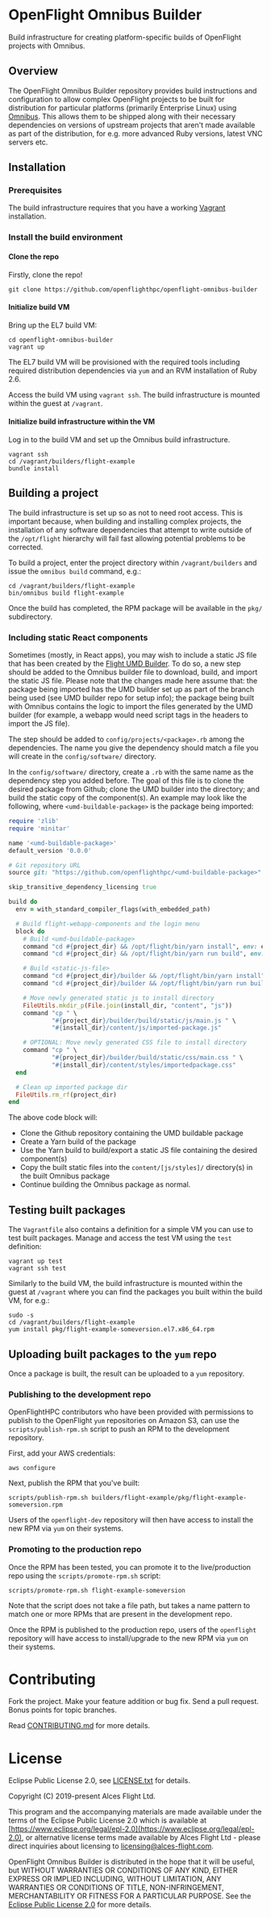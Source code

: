 # OpenFlight Omnibus Builder

Build infrastructure for creating platform-specific builds of OpenFlight projects with Omnibus.

## Overview

The OpenFlight Omnibus Builder repository provides build instructions and configuration to allow complex OpenFlight projects to be built for distribution for particular platforms (primarily Enterprise Linux) using [Omnibus](https://github.com/chef/omnibus).  This allows them to be shipped along with their necessary dependencies on versions of upstream projects that aren't made available as part of the distribution, for e.g. more advanced Ruby versions, latest VNC servers etc.

## Installation

### Prerequisites

The build infrastructure requires that you have a working [Vagrant](https://www.vagrantup.com/) installation.

### Install the build environment

#### Clone the repo

Firstly, clone the repo!

```
git clone https://github.com/openflighthpc/openflight-omnibus-builder
```

#### Initialize build VM

Bring up the EL7 build VM:

```
cd openflight-omnibus-builder
vagrant up
```

The EL7 build VM will be provisioned with the required tools including required distribution dependencies via `yum` and an RVM installation of Ruby 2.6.

Access the build VM using `vagrant ssh`.  The build infrastructure is mounted within the guest at `/vagrant`.

#### Initialize build infrastructure within the VM

Log in to the build VM and set up the Omnibus build infrastructure.

```
vagrant ssh
cd /vagrant/builders/flight-example
bundle install
```

## Building a project

The build infrastructure is set up so as not to need root access.  This is important because, when building and installing complex projects, the installation of any software dependencies that attempt to write outside of the `/opt/flight` hierarchy will fail fast allowing potential problems to be corrected.

To build a project, enter the project directory within `/vagrant/builders` and issue the `omnibus build` command, e.g.:

```
cd /vagrant/builders/flight-example
bin/omnibus build flight-example
```

Once the build has completed, the RPM package will be available in the `pkg/` subdirectory.

### Including static React components
Sometimes (mostly, in React apps), you may wish to include a static JS file that has been created by the [Flight UMD Builder](https://github.com/openflighthpc/umd-builder). To do so, a new step should be added to the Omnibus builder file to download, build, and import the static JS file. Please note that the changes made here assume that: the package being imported has the UMD builder set up as part of the branch being used (see UMD builder repo for setup info); the package being built with Omnibus contains the logic to import the files generated by the UMD builder (for example, a webapp would need script tags in the headers to import the JS file).

The step should be added to `config/projects/<package>.rb` among the dependencies. The name you give the dependency should match a file you will create in the `config/software/` directory.

In the `config/software/` directory, create a `.rb` with the same name as the dependency step you added before. The goal of this file is to clone the desired package from Github; clone the UMD builder into the directory; and build the static copy of the component(s). An example may look like the following, where `<umd-buildable-package>` is the package being imported:

```ruby
require 'zlib'
require 'minitar'

name '<umd-buildable-package>'
default_version '0.0.0'

# Git repository URL
source git: "https://github.com/openflighthpc/<umd-buildable-package>"

skip_transitive_dependency_licensing true

build do
  env = with_standard_compiler_flags(with_embedded_path)

  # Build flight-webapp-components and the login menu
  block do
    # Build <umd-buildable-package>
    command "cd #{project_dir} && /opt/flight/bin/yarn install", env: env
    command "cd #{project_dir} && /opt/flight/bin/yarn run build", env: env

    # Build <static-js-file>
    command "cd #{project_dir}/builder && /opt/flight/bin/yarn install", env: env
    command "cd #{project_dir}/builder && /opt/flight/bin/yarn run build", env: env

    # Move newly generated static js to install directory
    FileUtils.mkdir_p(File.join(install_dir, "content", "js"))
    command "cp " \
            "#{project_dir}/builder/build/static/js/main.js " \
            "#{install_dir}/content/js/imported-package.js"

    # OPTIONAL: Move newly generated CSS file to install directory
    command "cp " \
            "#{project_dir}/builder/build/static/css/main.css " \
            "#{install_dir}/content/styles/importedpackage.css"
  end

  # Clean up imported package dir
  FileUtils.rm_rf(project_dir)
end

```

The above code block will:

- Clone the Github repository containing the UMD buildable package
- Create a Yarn build of the package
- Use the Yarn build to build/export a static JS file containing the desired component(s)
- Copy the built static files into the `content/[js/styles]/` directory(s) in the built Omnibus package
- Continue building the Omnibus package as normal.

## Testing built packages

The `Vagrantfile` also contains a definition for a simple VM you can use to test built packages.  Manage and access the test VM using the `test` definition:

```
vagrant up test
vagrant ssh test
```

Similarly to the build VM, the build infrastructure is mounted within the guest at `/vagrant` where you can find the packages you built within the build VM, for e.g.:

```
sudo -s
cd /vagrant/builders/flight-example
yum install pkg/flight-example-someversion.el7.x86_64.rpm
```

## Uploading built packages to the `yum` repo

Once a package is built, the result can be uploaded to a `yum` repository.

### Publishing to the development repo

OpenFlightHPC contributors who have been provided with permissions to publish to the OpenFlight `yum` repositories on Amazon S3, can use the `scripts/publish-rpm.sh` script to push an RPM to the development repository.

First, add your AWS credentials:

```
aws configure
```

Next, publish the RPM that you've built:

```
scripts/publish-rpm.sh builders/flight-example/pkg/flight-example-someversion.rpm
```

Users of the `openflight-dev` repository will then have access to install the new RPM via `yum` on their systems.

### Promoting to the production repo

Once the RPM has been tested, you can promote it to the live/production repo using the `scripts/promote-rpm.sh` script:

```
scripts/promote-rpm.sh flight-example-someversion
```

Note that the script does not take a file path, but takes a name pattern to match one or more RPMs that are present in the development repo.

Once the RPM is published to the production repo, users of the `openflight` repository will have access to install/upgrade to the new RPM via `yum` on their systems.

# Contributing

Fork the project. Make your feature addition or bug fix. Send a pull
request. Bonus points for topic branches.

Read [CONTRIBUTING.md](CONTRIBUTING.md) for more details.

# License

Eclipse Public License 2.0, see [LICENSE.txt](LICENSE.txt) for details.

Copyright (C) 2019-present Alces Flight Ltd.

This program and the accompanying materials are made available under
the terms of the Eclipse Public License 2.0 which is available at
[https://www.eclipse.org/legal/epl-2.0](https://www.eclipse.org/legal/epl-2.0),
or alternative license terms made available by Alces Flight Ltd -
please direct inquiries about licensing to
[licensing@alces-flight.com](mailto:licensing@alces-flight.com).

OpenFlight Omnibus Builder is distributed in the hope that it will be
useful, but WITHOUT WARRANTIES OR CONDITIONS OF ANY KIND, EITHER
EXPRESS OR IMPLIED INCLUDING, WITHOUT LIMITATION, ANY WARRANTIES OR
CONDITIONS OF TITLE, NON-INFRINGEMENT, MERCHANTABILITY OR FITNESS FOR
A PARTICULAR PURPOSE. See the [Eclipse Public License 2.0](https://opensource.org/licenses/EPL-2.0) for more
details.
